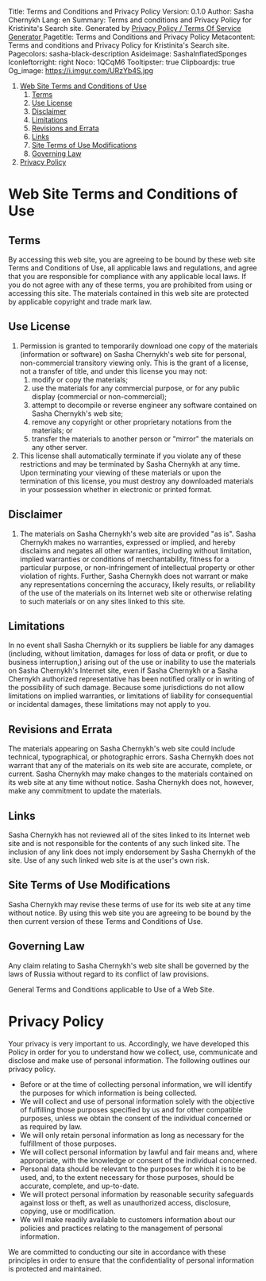 Title: Terms and Conditions and Privacy Policy
Version: 0.1.0
Author: Sasha Chernykh
Lang: en
Summary: Terms and conditions and Privacy Policy for Kristinita's Search site. Generated by <a href="https://www.bennadel.com/coldfusion/privacy-policy-generator.htm">Privacy Policy / Terms Of Service Generator </a>
Pagetitle: Terms and Conditions and Privacy Policy
Metacontent: Terms and conditions and Privacy Policy for Kristinita's Search site.
Pagecolors: sasha-black-description
Asideimage: SashaInflatedSponges
Iconleftorright: right
Noco: 1QCqM6
Tooltipster: true
Clipboardjs: true
Og_image: https://i.imgur.com/URzYb4S.jpg

<!-- MarkdownTOC -->

1. [Web Site Terms and Conditions of Use](#Web-Site-Terms-and-Conditions-of-Use)
	1. [Terms](#Terms)
	1. [Use License](#Use-License)
	1. [Disclaimer](#Disclaimer)
	1. [Limitations](#Limitations)
	1. [Revisions and Errata](#Revisions-and-Errata)
	1. [Links](#Links)
	1. [Site Terms of Use Modifications](#Site-Terms-of-Use-Modifications)
	1. [Governing Law](#Governing-Law)
1. [Privacy Policy](#Privacy-Policy)

<!-- /MarkdownTOC -->

<a id="Web-Site-Terms-and-Conditions-of-Use"></a>
# Web Site Terms and Conditions of Use

<a id="Terms"></a>
## Terms

By accessing this web site, you are agreeing to be bound by these web site Terms and Conditions of Use, all applicable laws and regulations, and agree that you are responsible for compliance with any applicable local laws. If you do not agree with any of these terms, you are prohibited from using or accessing this site. The materials contained in this web site are protected by applicable copyright and trade mark law.

<a id="Use-License"></a>
## Use License

1. Permission is granted to temporarily download one copy of the materials (information or software) on Sasha Chernykh's web site for personal, non-commercial transitory viewing only. This is the grant of a license, not a transfer of title, and under this license you may not:
	1. modify or copy the materials;
	1. use the materials for any commercial purpose, or for any public display (commercial or non-commercial);
	1. attempt to decompile or reverse engineer any software contained on Sasha Chernykh's web site;
	1. remove any copyright or other proprietary notations from the materials; or
	1. transfer the materials to another person or "mirror" the materials on any other server.
1. This license shall automatically terminate if you violate any of these restrictions and may be terminated by Sasha Chernykh at any time. Upon terminating your viewing of these materials or upon the termination of this license, you must destroy any downloaded materials in your possession whether in electronic or printed format.

<a id="Disclaimer"></a>
## Disclaimer

1. The materials on Sasha Chernykh's web site are provided "as is". Sasha Chernykh makes no warranties, expressed or implied, and hereby disclaims and negates all other warranties, including without limitation, implied warranties or conditions of merchantability, fitness for a particular purpose, or non-infringement of intellectual property or other violation of rights. Further, Sasha Chernykh does not warrant or make any representations concerning the accuracy, likely results, or reliability of the use of the materials on its Internet web site or otherwise relating to such materials or on any sites linked to this site.

<a id="Limitations"></a>
## Limitations

In no event shall Sasha Chernykh or its suppliers be liable for any damages (including, without limitation, damages for loss of data or profit, or due to business interruption,) arising out of the use or inability to use the materials on Sasha Chernykh's Internet site, even if Sasha Chernykh or a Sasha Chernykh authorized representative has been notified orally or in writing of the possibility of such damage. Because some jurisdictions do not allow limitations on implied warranties, or limitations of liability for consequential or incidental damages, these limitations may not apply to you.

<a id="Revisions-and-Errata"></a>
## Revisions and Errata

The materials appearing on Sasha Chernykh's web site could include technical, typographical, or photographic errors. Sasha Chernykh does not warrant that any of the materials on its web site are accurate, complete, or current. Sasha Chernykh may make changes to the materials contained on its web site at any time without notice. Sasha Chernykh does not, however, make any commitment to update the materials.

<a id="Links"></a>
## Links

Sasha Chernykh has not reviewed all of the sites linked to its Internet web site and is not responsible for the contents of any such linked site. The inclusion of any link does not imply endorsement by Sasha Chernykh of the site. Use of any such linked web site is at the user's own risk.

<a id="Site-Terms-of-Use-Modifications"></a>
## Site Terms of Use Modifications

Sasha Chernykh may revise these terms of use for its web site at any time without notice. By using this web site you are agreeing to be bound by the then current version of these Terms and Conditions of Use.

<a id="Governing-Law"></a>
## Governing Law

Any claim relating to Sasha Chernykh's web site shall be governed by the laws of Russia without regard to its conflict of law provisions.

General Terms and Conditions applicable to Use of a Web Site.

<a id="Privacy-Policy"></a>
# Privacy Policy

Your privacy is very important to us. Accordingly, we have developed this Policy in order for you to understand how we collect, use, communicate and disclose and make use of personal information. The following outlines our privacy policy.

+ Before or at the time of collecting personal information, we will identify the purposes for which information is being collected.
+ We will collect and use of personal information solely with the objective of fulfilling those purposes specified by us and for other compatible purposes, unless we obtain the consent of the individual concerned or as required by law.
+ We will only retain personal information as long as necessary for the fulfillment of those purposes.
+ We will collect personal information by lawful and fair means and, where appropriate, with the knowledge or consent of the individual concerned.
+ Personal data should be relevant to the purposes for which it is to be used, and, to the extent necessary for those purposes, should be accurate, complete, and up-to-date.
+ We will protect personal information by reasonable security safeguards against loss or theft, as well as unauthorized access, disclosure, copying, use or modification.
+ We will make readily available to customers information about our policies and practices relating to the management of personal information.

We are committed to conducting our site in accordance with these principles in order to ensure that the confidentiality of personal information is protected and maintained.
